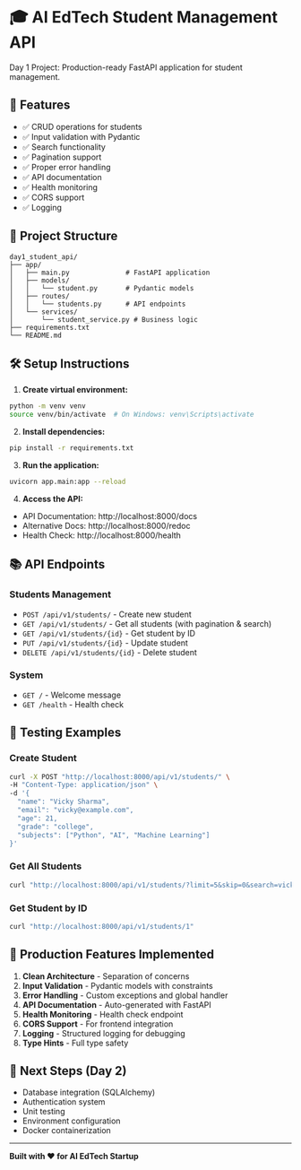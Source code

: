 # 🎓 AI EdTech Student Management API

Day 1 Project: Production-ready FastAPI application for student management.

## 🚀 Features

- ✅ CRUD operations for students
- ✅ Input validation with Pydantic
- ✅ Search functionality
- ✅ Pagination support
- ✅ Proper error handling
- ✅ API documentation
- ✅ Health monitoring
- ✅ CORS support
- ✅ Logging

## 📁 Project Structure

```
day1_student_api/
├── app/
│   ├── main.py              # FastAPI application
│   ├── models/
│   │   └── student.py       # Pydantic models
│   ├── routes/
│   │   └── students.py      # API endpoints
│   └── services/
│       └── student_service.py # Business logic
├── requirements.txt
└── README.md
```

## 🛠️ Setup Instructions

1. **Create virtual environment:**
```bash
python -m venv venv
source venv/bin/activate  # On Windows: venv\Scripts\activate
```

2. **Install dependencies:**
```bash
pip install -r requirements.txt
```

3. **Run the application:**
```bash
uvicorn app.main:app --reload
```

4. **Access the API:**
- API Documentation: http://localhost:8000/docs
- Alternative Docs: http://localhost:8000/redoc
- Health Check: http://localhost:8000/health

## 📚 API Endpoints

### Students Management
- `POST /api/v1/students/` - Create new student
- `GET /api/v1/students/` - Get all students (with pagination & search)
- `GET /api/v1/students/{id}` - Get student by ID
- `PUT /api/v1/students/{id}` - Update student
- `DELETE /api/v1/students/{id}` - Delete student

### System
- `GET /` - Welcome message
- `GET /health` - Health check

## 🧪 Testing Examples

### Create Student
```bash
curl -X POST "http://localhost:8000/api/v1/students/" \
-H "Content-Type: application/json" \
-d '{
  "name": "Vicky Sharma",
  "email": "vicky@example.com",
  "age": 21,
  "grade": "college",
  "subjects": ["Python", "AI", "Machine Learning"]
}'
```

### Get All Students
```bash
curl "http://localhost:8000/api/v1/students/?limit=5&skip=0&search=vicky"
```

### Get Student by ID
```bash
curl "http://localhost:8000/api/v1/students/1"
```

## 🎯 Production Features Implemented

1. **Clean Architecture** - Separation of concerns
2. **Input Validation** - Pydantic models with constraints
3. **Error Handling** - Custom exceptions and global handler
4. **API Documentation** - Auto-generated with FastAPI
5. **Health Monitoring** - Health check endpoint
6. **CORS Support** - For frontend integration
7. **Logging** - Structured logging for debugging
8. **Type Hints** - Full type safety

## 🚀 Next Steps (Day 2)

- Database integration (SQLAlchemy)
- Authentication system
- Unit testing
- Environment configuration
- Docker containerization

---

**Built with ❤️ for AI EdTech Startup**